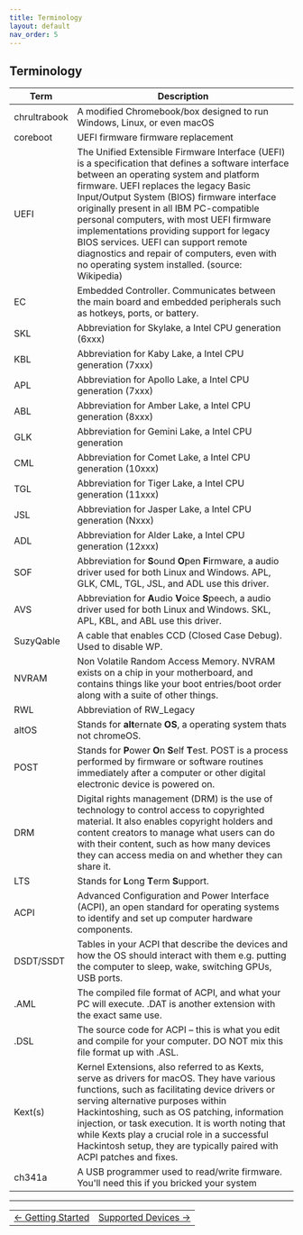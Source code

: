 ```yaml
---
title: Terminology
layout: default
nav_order: 5
---
```


## Terminology

| **Term** | **Description** |  
| - | - |
| chrultrabook | A modified Chromebook/box designed to run Windows, Linux, or even macOS |   
| coreboot     | UEFI firmware firmware replacement |  
| UEFI         | The Unified Extensible Firmware Interface (UEFI) is a specification that defines a software interface between an operating system and platform firmware. UEFI replaces the legacy Basic Input/Output System (BIOS) firmware interface originally present in all IBM PC-compatible personal computers, with most UEFI firmware implementations providing support for legacy BIOS services. UEFI can support remote diagnostics and repair of computers, even with no operating system installed. (source: Wikipedia) 
| EC           | Embedded Controller. Communicates between the main board and embedded peripherals such as hotkeys, ports, or battery.  
| SKL          | Abbreviation for Skylake, a Intel CPU generation (6xxx)
| KBL          | Abbreviation for Kaby Lake, a Intel CPU generation (7xxx)
| APL          | Abbreviation for Apollo Lake, a Intel CPU generation (7xxx)
| ABL          | Abbreviation for Amber Lake, a Intel CPU generation (8xxx)
| GLK          | Abbreviation for Gemini Lake, a Intel CPU generation 
| CML          | Abbreviation for Comet Lake, a Intel CPU generation (10xxx)
| TGL          | Abbreviation for Tiger Lake, a Intel CPU generation (11xxx)
| JSL          | Abbreviation for Jasper Lake, a Intel CPU generation (Nxxx)
| ADL          | Abbreviation for Alder Lake, a Intel CPU generation (12xxx)
| SOF          | Abbreviation for **S**ound **O**pen **F**irmware, a audio driver used for both Linux and Windows. APL, GLK, CML, TGL, JSL, and ADL use this driver.
| AVS          | Abbreviation for **A**udio **V**oice **S**peech, a audio driver used for both Linux and Windows. SKL, APL, KBL, and ABL use this driver.
| SuzyQable    | A cable that enables CCD (Closed Case Debug). Used to disable WP.
| NVRAM        | Non Volatile Random Access Memory. NVRAM exists on a chip in your motherboard, and contains things like your boot entries/boot order along with a suite of other things.
| RWL          | Abbreviation of RW_Legacy
| altOS        | Stands for **alt**ernate **OS**, a operating system thats not chromeOS.
| POST         | Stands for **P**ower **O**n **S**elf **T**est. POST is a process performed by firmware or software routines immediately after a computer or other digital electronic device is powered on.
| DRM          | Digital rights management (DRM) is the use of technology to control access to copyrighted material. It also enables copyright holders and content creators to manage what users can do with their content, such as how many devices they can access media on and whether they can share it.
| LTS          | Stands for **L**ong **T**erm **S**upport.
| ACPI         | Advanced Configuration and Power Interface (ACPI), an open standard for operating systems to identify and set up computer hardware components.
| DSDT/SSDT    | Tables in your ACPI that describe the devices and how the OS should interact with them e.g. putting the computer to sleep, wake, switching GPUs, USB ports.
| .AML	       | The compiled file format of ACPI, and what your PC will execute. .DAT is another extension with the exact same use.
| .DSL         | The source code for ACPI – this is what you edit and compile for your computer. DO NOT mix this file format up with .ASL.
| Kext(s)      | Kernel Extensions, also referred to as Kexts, serve as drivers for macOS. They have various functions, such as facilitating device drivers or serving alternative purposes within Hackintoshing, such as OS patching, information injection, or task execution. It is worth noting that while Kexts play a crucial role in a successful Hackintosh setup, they are typically paired with ACPI patches and fixes.
| ch341a       | A USB programmer used to read/write firmware. You'll need this if you bricked your system


--------

<table>
<tr>
<td class="navtable-l">
<a href="getting-started.html">← Getting Started</a> 
</td>
<td class="navtable-r">
<a href="supported-devices.html">Supported Devices →</a> 
</td>
</tr>
</table>
